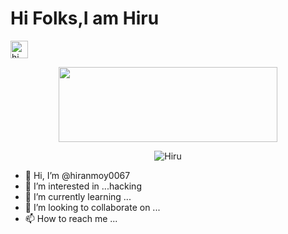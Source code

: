 # Hi Folks,I am Hiru 
<img src=https://github.com/soo-more/hiranmoy0067/blob/main/script/hi.gif width="28px" alt="hi">

<p align=center> <img src=https://github.com/soo-more/hiranmoy0067/blob/main/script/dragon.gif width="350" height="120" /> <br>

<p align="center"><img src="https://github.com/soo-more/hiranmoy0067/blob/main/script/keyboard.gif" alt="Hiru ">



- 👋 Hi, I’m @hiranmoy0067
- 👀 I’m interested in ...hacking
- 🌱 I’m currently learning ...
- 💞️ I’m looking to collaborate on ...
- 📫 How to reach me ...

<!---
hiranmoy0067/hiranmoy0067 is a ✨ special ✨ repository because its `README.md` (this file) appears on your GitHub profile.
You can click the Preview link to take a look at your changes.
--->
